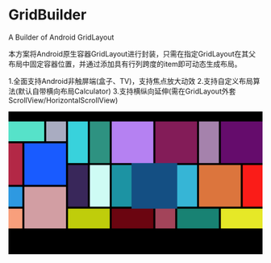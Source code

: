 # GridBuilder
A Builder of Android GridLayout

本方案将Android原生容器GridLayout进行封装，只需在指定GridLayout在其父布局中固定容器位置，并通过添加具有行列跨度的item即可动态生成布局。

1.全面支持Android非触屏端(盒子、TV)，支持焦点放大动效
2.支持自定义布局算法(默认自带横向布局Calculator)
3.支持横纵向延伸(需在GridLayout外套ScrollView/HorizontalScrollView)

![](screenshots/GridBuilder.png)
